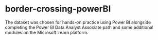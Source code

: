 # border-crossing-powerBI

The dataset was chosen for hands-on practice using Power BI alongside completing the Power BI Data Analyst Associate path and some additional modules on the Microsoft Learn platform.
